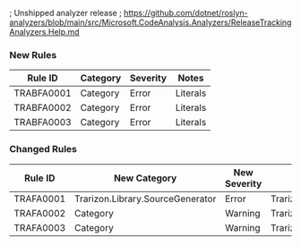 ﻿; Unshipped analyzer release
; https://github.com/dotnet/roslyn-analyzers/blob/main/src/Microsoft.CodeAnalysis.Analyzers/ReleaseTrackingAnalyzers.Help.md
### New Rules

Rule ID | Category | Severity | Notes
--------|----------|----------|-------
TRABFA0001 | Category | Error | Literals
TRABFA0002 | Category | Error | Literals
TRABFA0003 | Category | Error | Literals

### Changed Rules

Rule ID | New Category | New Severity | Old Category | Old Severity | Notes
--------|--------------|--------------|--------------|--------------|-------
TRAFA0001 | Trarizon.Library.SourceGenerator | Error | Trarizon.Library.SourceGenerator | Error | Literals
TRAFA0002 | Category | Warning | Trarizon.Library.SourceGenerator | Warning | Literals
TRAFA0003 | Category | Warning | Trarizon.Library.SourceGenerator | Warning | Literals